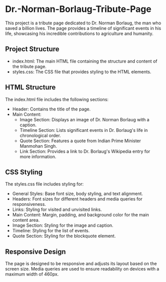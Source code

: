 # Dr.-Norman-Borlaug-Tribute-Page
This project is a tribute page dedicated to Dr. Norman Borlaug, the man who saved a billion lives. The page provides a timeline of significant events in his life, showcasing his incredible contributions to agriculture and humanity.

## Project Structure
- index.html: The main HTML file containing the structure and content of the tribute page.
- styles.css: The CSS file that provides styling to the HTML elements.

## HTML Structure
The index.html file includes the following sections:
- Header: Contains the title of the page.
- Main Content:
  - Image Section: Displays an image of Dr. Norman Borlaug with a caption.
  - Timeline Section: Lists significant events in Dr. Borlaug's life in chronological order.
  - Quote Section: Features a quote from Indian Prime Minister Manmohan Singh.
  - Link Section: Provides a link to Dr. Borlaug's Wikipedia entry for more information.

## CSS Styling
The styles.css file includes styling for:
- General Styles: Base font size, body styling, and text alignment.
- Headers: Font sizes for different headers and media queries for responsiveness.
- Links: Styling for visited and unvisited links.
- Main Content: Margin, padding, and background color for the main content area.
- Image Section: Styling for the image and caption.
- Timeline: Styling for the list of events.
- Quote Section: Styling for the blockquote element.

## Responsive Design
The page is designed to be responsive and adjusts its layout based on the screen size. Media queries are used to ensure readability on devices with a maximum width of 460px.


